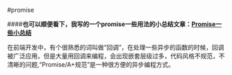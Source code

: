 #promise

####**也可以顺便看下，我写的一个promise一些用法的小总结文章：[Promise一些小总结][1]**

在前端开发中，有个很熟悉的词叫做“回调”，在处理一些异步的函数的时候，回调被广泛应用，但是大量用回调来编程，会出现嵌套层级过多，代码风格不规范，不清晰的问题,“Promise/A+规范”是一种很方便的异步编程方式。


  [1]: https://juejin.im/post/5a4e14dc518825734107b672

